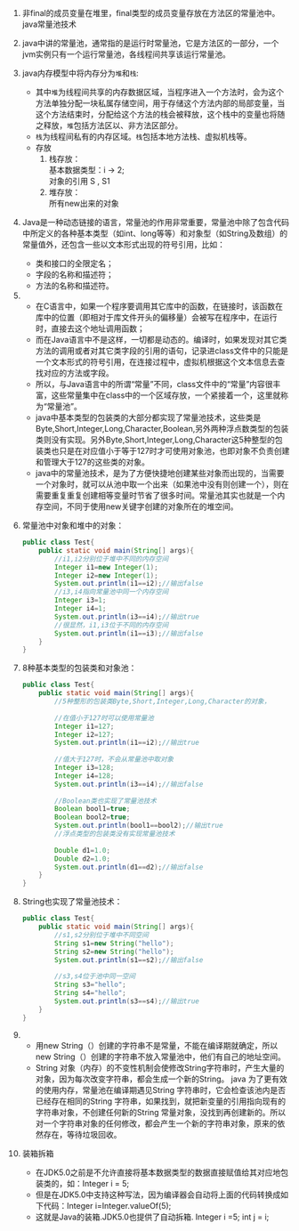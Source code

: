 1. 非final的成员变量在堆里，final类型的成员变量存放在方法区的常量池中。java常量池技术
2. java中讲的常量池，通常指的是运行时常量池，它是方法区的一部分，一个jvm实例只有一个运行常量池，各线程间共享该运行常量池。
3. java内存模型中将内存分为`堆`和`栈`:
    + 其中`堆`为线程间共享的内存数据区域，当程序进入一个方法时，会为这个方法单独分配一块私属存储空间，用于存储这个方法内部的局部变量，当这个方法结束时，分配给这个方法的栈会被释放，这个栈中的变量也将随之释放，`堆`包括方法区以、非方法区部分。
    + `栈`为线程间私有的内存区域。`栈`包括本地方法栈、虚拟机栈等。
    + 存放
         1. 栈存放：  
             基本数据类型：i → 2;  
             对象的引用 S , S1
         2. 堆存放：  
             所有new出来的对象
4. Java是一种动态链接的语言，常量池的作用非常重要，常量池中除了包含代码中所定义的各种基本类型（如int、long等等）和对象型（如String及数组）的常量值外，还包含一些以文本形式出现的符号引用，比如：
    + 类和接口的全限定名；
    + 字段的名称和描述符；
    + 方法的名称和描述符。
5. 
    + 在C语言中，如果一个程序要调用其它库中的函数，在链接时，该函数在库中的位置（即相对于库文件开头的偏移量）会被写在程序中，在运行时，直接去这个地址调用函数；
    + 而在Java语言中不是这样，一切都是动态的。编译时，如果发现对其它类方法的调用或者对其它类字段的引用的语句，记录进class文件中的只能是一个文本形式的符号引用，在连接过程中，虚拟机根据这个文本信息去查找对应的方法或字段。
    + 所以，与Java语言中的所谓“常量”不同，class文件中的“常量”内容很丰富，这些常量集中在class中的一个区域存放，一个紧接着一个，这里就称为“常量池”。
    + java中基本类型的包装类的大部分都实现了常量池技术，这些类是Byte,Short,Integer,Long,Character,Boolean,另外两种浮点数类型的包装类则没有实现。另外Byte,Short,Integer,Long,Character这5种整型的包装类也只是在对应值小于等于127时才可使用对象池，也即对象不负责创建和管理大于127的这些类的对象。
    + java中的常量池技术，是为了方便快捷地创建某些对象而出现的，当需要一个对象时，就可以从池中取一个出来（如果池中没有则创建一个），则在需要重复重复创建相等变量时节省了很多时间。常量池其实也就是一个内存空间，不同于使用new关键字创建的对象所在的堆空间。

6. 常量池中对象和堆中的对象：
    ```java
    public class Test{
    	public static void main(String[] args){
    	    //i1,i2分别位于堆中不同的内存空间
 	        Integer i1=new Integer(1);
    	    Integer i2=new Integer(1);
    	    System.out.println(i1==i2);//输出false
 	        //i3,i4指向常量池中同一个内存空间
    	    Integer i3=1;
    	    Integer i4=1;
    	    System.out.println(i3==i4);//输出true
    	    //很显然，i1,i3位于不同的内存空间
    	    System.out.println(i1==i3);//输出false
    	}
    }
    ```
7. 8种基本类型的包装类和对象池：
    ```java
    public class Test{
    	public static void main(String[] args){
    	    //5种整形的包装类Byte,Short,Integer,Long,Character的对象，
     
    	    //在值小于127时可以使用常量池
    	    Integer i1=127;
    	    Integer i2=127;
    	    System.out.println(i1==i2);//输出true
     
    	    //值大于127时，不会从常量池中取对象
    	    Integer i3=128;
    	    Integer i4=128;
    	    System.out.println(i3==i4);//输出false
     
    	    //Boolean类也实现了常量池技术
    	    Boolean bool1=true;
    	    Boolean bool2=true;
    	    System.out.println(bool1==bool2);//输出true
    	    //浮点类型的包装类没有实现常量池技术
     
    	    Double d1=1.0;
    	    Double d2=1.0;
    	    System.out.println(d1==d2);//输出false
    	}
    }
    ```
8. String也实现了常量池技术：
    ```java
    public class Test{
        public static void main(String[] args){
            //s1,s2分别位于堆中不同空间
            String s1=new String("hello");
            String s2=new String("hello");
            System.out.println(s1==s2);//输出false
         
            //s3,s4位于池中同一空间
            String s3="hello";
            String s4="hello";
            System.out.println(s3==s4);//输出true
        }
    }
    ```
9. 
    + 用new String（）创建的字符串不是常量，不能在编译期就确定，所以new String（）创建的字符串不放入常量池中，他们有自己的地址空间。
    + String 对象（内存）的不变性机制会使修改String字符串时，产生大量的对象，因为每次改变字符串，都会生成一个新的String。 java 为了更有效的使用内存，常量池在编译期遇见String 字符串时，它会检查该池内是否已经存在相同的String 字符串，如果找到，就把新变量的引用指向现有的字符串对象，不创建任何新的String 常量对象，没找到再创建新的。所以对一个字符串对象的任何修改，都会产生一个新的字符串对象，原来的依然存在，等待垃圾回收。

10. 装箱拆箱
    + 在JDK5.0之前是不允许直接将基本数据类型的数据直接赋值给其对应地包装类的，如：Integer i = 5; 
    + 但是在JDK5.0中支持这种写法，因为编译器会自动将上面的代码转换成如下代码：Integer i=Integer.valueOf(5);  
    + 这就是Java的装箱.JDK5.0也提供了自动拆箱. Integer i =5;  int j = i; 